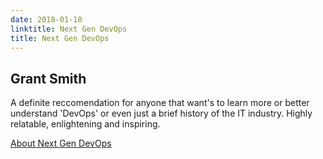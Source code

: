 ```yaml
---
date: 2018-01-18
linktitle: Next Gen DevOps
title: Next Gen DevOps
---
```


## Grant Smith

A definite reccomendation for anyone that want's to learn more or better understand 'DevOps' or even just a brief history of the IT industry. Highly relatable, enlightening and inspiring.

[About Next Gen DevOps](https://nextgendevops.com/)